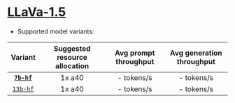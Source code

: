 # [LLaVa-1.5](https://huggingface.co/collections/llava-hf/llava-15-65f762d5b6941db5c2ba07e0) 
* Supported model variants:

| Variant | Suggested resource allocation | Avg prompt throughput | Avg generation throughput |
|:----------:|:----------:|:----------:|:----------:|
|[**`7b-hf`**](https://huggingface.co/llava-hf/llava-1.5-7b-hf)| 1x a40 | - tokens/s | - tokens/s |
|[`13b-hf`](https://huggingface.co/llava-hf/llava-1.5-13b-hf)| 1x a40 | - tokens/s | - tokens/s |
